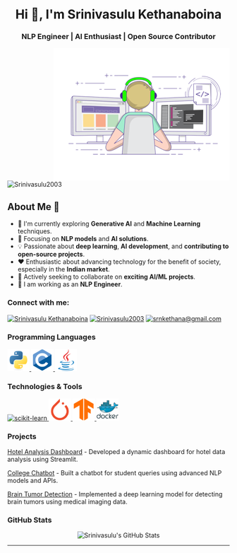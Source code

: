 <h1 align="center">Hi 👋, I'm <strong>Srinivasulu Kethanaboina</strong></h1>
<h3 align="center">NLP Engineer | AI Enthusiast | Open Source Contributor</h3>
<img align="right" alt="Coding" width="400" src="https://raw.githubusercontent.com/Srinivasulu2003/Srinivasulu2003/refs/heads/main/aa.gif">
<p align="left"> <img src="https://komarev.com/ghpvc/?username=Srinivasulu2003&label=Profile%20views&color=0e75b6&style=flat" alt="Srinivasulu2003" /> </p>

## About Me 🌟
- 🔭 I'm currently exploring **Generative AI** and **Machine Learning** techniques.
- 🌱 Focusing on **NLP models** and **AI solutions**.
- 💡 Passionate about **deep learning**, **AI development**, and **contributing to open-source projects**.
- ❤️ Enthusiastic about advancing technology for the benefit of society, especially in the **Indian market**.
- 🤝 Actively seeking to collaborate on **exciting AI/ML projects**.
- 💼 I am working as an **NLP Engineer**.


<h3 align="left">Connect with me:</h3>
<p align="left">
  <a href="https://linkedin.com/in/srinivasulu-kethanaboina-1a3452274/" target="blank"><img align="center" src="https://img.shields.io/badge/LinkedIn-0A66C2?style=for-the-badge&logo=linkedin&logoColor=white" alt="Srinivasulu Kethanaboina" height="30" width="100" /></a>
  <a href="https://github.com/Srinivasulu2003" target="blank"><img align="center" src="https://img.shields.io/badge/GitHub-181717?style=for-the-badge&logo=github&logoColor=white" alt="Srinivasulu2003" height="30" width="100" /></a>
  <a href="mailto:srnkethana@gmail.com" target="blank"><img align="center" src="https://img.shields.io/badge/Email-Contact-red" alt="srnkethana@gmail.com" height="30" width="100" /></a>
</p>

<h3 align="left">Programming Languages</h3>
<p align="left"> 
    <a href="https://www.python.org" target="_blank" rel="noreferrer"> <img src="https://raw.githubusercontent.com/devicons/devicon/master/icons/python/python-original.svg" alt="python" width="50" height="50"/> </a> 
    <a href="https://www.cprogramming.com/" target="_blank" rel="noreferrer"> <img src="https://raw.githubusercontent.com/devicons/devicon/master/icons/c/c-original.svg" alt="c" width="50" height="50"/> </a> 
    <a href="https://www.java.com" target="_blank" rel="noreferrer"> <img src="https://raw.githubusercontent.com/devicons/devicon/master/icons/java/java-original.svg" alt="java" width="50" height="50"/> </a>
</p>

<h3 align="left">Technologies & Tools</h3>
<p align="left"> 
    <a href="https://scikit-learn.org/" target="_blank" rel="noreferrer"> <img src="https://upload.wikimedia.org/wikipedia/commons/0/05/Scikit_learn_logo_small.svg" alt="scikit-learn" width="50" height="50"/> </a>
    <a href="https://pytorch.org/" target="_blank" rel="noreferrer"> <img src="https://raw.githubusercontent.com/devicons/devicon/master/icons/pytorch/pytorch-original.svg" alt="pytorch" width="50" height="50"/> </a>
    <a href="https://tensorflow.org" target="_blank" rel="noreferrer"> <img src="https://raw.githubusercontent.com/devicons/devicon/master/icons/tensorflow/tensorflow-original.svg" alt="tensorflow" width="50" height="50"/> </a>
    <a href="https://www.docker.com/" target="_blank" rel="noreferrer"> <img src="https://raw.githubusercontent.com/devicons/devicon/master/icons/docker/docker-original-wordmark.svg" alt="docker" width="50" height="50"/> </a>
</p>

<h3 align="left">Projects</h3>
<p align="left">
  <a href="https://github.com/Srinivasulu2003/Hotel-Analysis-Dashboard" target="_blank">Hotel Analysis Dashboard</a> - Developed a dynamic dashboard for hotel data analysis using Streamlit.
</p>
<p align="left">
  <a href="https://github.com/Srinivasulu2003/College-Chatbot" target="_blank">College Chatbot</a> - Built a chatbot for student queries using advanced NLP models and APIs.
</p>
<p align="left">
  <a href="https://github.com/Srinivasulu2003/Brain-Tumor-Detection" target="_blank">Brain Tumor Detection</a> - Implemented a deep learning model for detecting brain tumors using medical imaging data.
</p>

<h3 align="left">GitHub Stats</h3>
<div align="center">
  <img width="390" src="https://github-readme-stats.vercel.app/api?username=Srinivasulu2003&show_icons=true&theme=radical&border_radius=10" alt="Srinivasulu's GitHub Stats"/>
</div>

<hr/>
